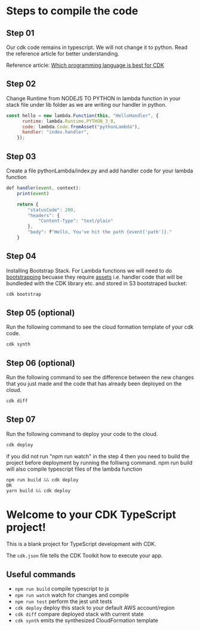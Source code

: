 # Steps to compile the code

## Step 01

Our cdk code remains in typescript. We will not change it to python. Read the reference article for better understanding.

Reference article:
[Which programming language is best for CDK ](https://awsmaniac.com/which-programming-language-is-the-best-for-aws-cdk/)

## Step 02

Change Runtime from NODEJS TO PYTHON in lambda function in your stack file under lib folder as we are writing our handler in python.

```javascript
const hello = new lambda.Function(this, "HelloHandler", {
      runtime: lambda.Runtime.PYTHON_3_8,
      code: lambda.Code.fromAsset("pythonLambda"),
      handler: "index.handler",
    });
```


## Step 03

Create a file pythonLambda/index.py and add handler code for your lambda function

```javascript
def handler(event, context):
    print(event)

    return {
        "statusCode": 200,
        "headers": {
            "Content-Type": "text/plain"
        },
        "body": f"Hello, You've hit the path {event['path']}."
    }
```

## Step 04
Installing Bootstrap Stack. 
For Lambda functions we will need to do [bootstrapping](https://docs.aws.amazon.com/cdk/latest/guide/bootstrapping.html) becuase they require [assets](https://docs.aws.amazon.com/cdk/latest/guide/assets.html) i.e. handler code that will be bundleded with the CDK library etc. and stored in S3 bootstraped bucket:

```javascript
cdk bootstrap
```


## Step 05 (optional)

Run the following command to see the cloud formation template of your cdk code.

```javascript
cdk synth
```

## Step 06 (optional)

Run the following command to see the difference between the new changes that you just made and the code that has already been deployed on the cloud.
```javascript
cdk diff
```


## Step 07

Run the following command to deploy your code to the cloud. 

```javascript
cdk deploy
```

if you did not run "npm run watch" in the step 4 then you need to build the project before deployment by running the folliwng command. npm run build will also compile typescript files of the lambda function

```javascript
npm run build && cdk deploy
OR
yarn build && cdk deploy
```


# Welcome to your CDK TypeScript project!

This is a blank project for TypeScript development with CDK.

The `cdk.json` file tells the CDK Toolkit how to execute your app.

## Useful commands

 * `npm run build`   compile typescript to js
 * `npm run watch`   watch for changes and compile
 * `npm run test`    perform the jest unit tests
 * `cdk deploy`      deploy this stack to your default AWS account/region
 * `cdk diff`        compare deployed stack with current state
 * `cdk synth`       emits the synthesized CloudFormation template
